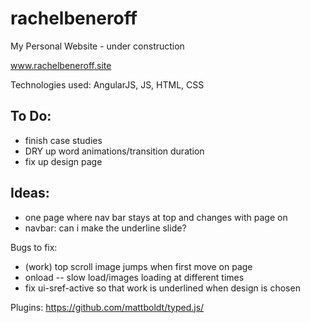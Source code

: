 # rachelbeneroff
My Personal Website - under construction

www.rachelbeneroff.site

Technologies used: AngularJS, JS, HTML, CSS

## To Do:
- finish case studies
- DRY up word animations/transition duration
- fix up design page

## Ideas:
- one page where nav bar stays at top and changes with page on
- navbar: can i make the underline slide?

Bugs to fix:
- (work) top scroll image jumps when first move on page
- onload -- slow load/images loading at different times
- fix ui-sref-active so that work is underlined when design is chosen

Plugins:
https://github.com/mattboldt/typed.js/
